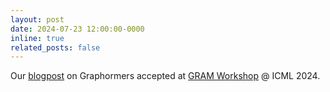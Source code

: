 ```yaml
---
layout: post
date: 2024-07-23 12:00:00-0000
inline: true
related_posts: false
---
```


Our [blogpost](https://gram-blogposts.github.io/blog/2024/graphormer/) on Graphormers accepted at [GRAM Workshop](https://gram-blogposts.github.io/) @ ICML 2024.
